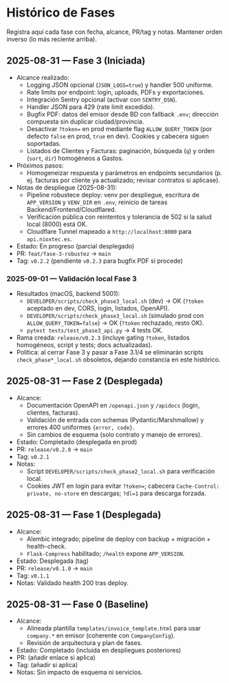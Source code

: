 # Histórico de Fases

Registra aquí cada fase con fecha, alcance, PR/tag y notas. Mantener orden inverso (lo más reciente arriba).

## 2025-08-31 — Fase 3 (Iniciada)
- Alcance realizado:
  - Logging JSON opcional (`JSON_LOGS=true`) y handler 500 uniforme.
  - Rate limits por endpoint: login, uploads, PDFs y exportaciones.
  - Integración Sentry opcional (activar con `SENTRY_DSN`).
  - Handler JSON para 429 (rate limit excedido).
  - Bugfix PDF: datos del emisor desde BD con fallback `.env`; dirección compuesta sin duplicar ciudad/provincia.
  - Desactivar `?token=` en prod mediante flag `ALLOW_QUERY_TOKEN` (por defecto `false` en prod, `true` en dev). Cookies y cabecera siguen soportadas.
  - Listados de Clientes y Facturas: paginación, búsqueda (`q`) y orden (`sort`, `dir`) homogéneos a Gastos.
- Próximos pasos:
  - Homogeneizar respuesta y parámetros en endpoints secundarios (p. ej. facturas por cliente ya actualizado; revisar contratos si aplicase).
- Notas de despliegue (2025-08-31):
  - Pipeline robustece deploy: venv por despliegue, escritura de `APP_VERSION` y `VENV_DIR` en `.env`, reinicio de tareas Backend/Frontend/Cloudflared.
  - Verificación pública con reintentos y tolerancia de 502 si la salud local (8000) está OK.
  - Cloudflare Tunnel mapeado a `http://localhost:8000` para `api.nioxtec.es`.
- Estado: En progreso (parcial desplegado)
- PR: `feat/fase-3-robustez` → `main`
- Tag: `v0.2.2` (pendiente `v0.2.3` para bugfix PDF si procede)

### 2025-09-01 — Validación local Fase 3
- Resultados (macOS, backend 5001):
  - `DEVELOPER/scripts/check_phase3_local.sh` (dev) → OK (`?token` aceptado en dev, CORS, login, listados, OpenAPI).
  - `DEVELOPER/scripts/check_phase3_local.sh` (simulado prod con `ALLOW_QUERY_TOKEN=false`) → OK (`?token` rechazado, resto OK).
  - `pytest tests/test_phase3_api.py` → 4 tests OK.
- Rama creada: `release/v0.2.3` (incluye gating `?token`, listados homogéneos, script y tests; docs actualizadas).
- Política: al cerrar Fase 3 y pasar a Fase 3.1/4 se eliminarán scripts `check_phase*_local.sh` obsoletos, dejando constancia en este histórico.

## 2025-08-31 — Fase 2 (Desplegada)
- Alcance:
  - Documentación OpenAPI en `/openapi.json` y `/apidocs` (login, clientes, facturas).
  - Validación de entrada con schemas (Pydantic/Marshmallow) y errores 400 uniformes `{error, code}`.
  - Sin cambios de esquema (solo contrato y manejo de errores).
- Estado: Completado (desplegada en prod)
- PR: `release/v0.2.0` → `main`
- Tag: `v0.2.1`
- Notas:
  - Script `DEVELOPER/scripts/check_phase2_local.sh` para verificación local.
  - Cookies JWT en login para evitar `?token=`; cabecera `Cache-Control: private, no-store` en descargas; `?dl=1` para descarga forzada.

## 2025-08-31 — Fase 1 (Desplegada)
- Alcance:
  - Alembic integrado; pipeline de deploy con backup + migración + health-check.
  - `Flask-Compress` habilitado; `/health` expone `APP_VERSION`.
- Estado: Desplegada (tag)
- PR: `release/v0.1.0` → `main`
- Tag: `v0.1.1`
- Notas: Validado health 200 tras deploy.

## 2025-08-31 — Fase 0 (Baseline)
- Alcance:
  - Alineada plantilla `templates/invoice_template.html` para usar `company.*` en emisor (coherente con `CompanyConfig`).
  - Revisión de arquitectura y plan de fases.
- Estado: Completado (incluida en despliegues posteriores)
- PR: (añadir enlace si aplica)
- Tag: (añadir si aplica)
- Notas: Sin impacto de esquema ni servicios.
